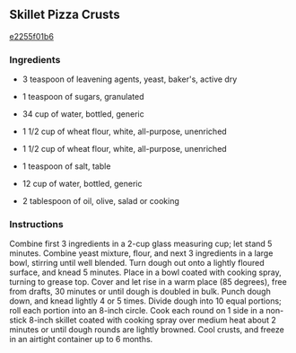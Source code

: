 ## Skillet Pizza Crusts

[e2255f01b6](http://www.food.com/recipe/skillet-pizza-crusts-178492)

### Ingredients

 - 3 teaspoon of leavening agents, yeast, baker's, active dry

 - 1 teaspoon of sugars, granulated

 - 34 cup of water, bottled, generic

 - 1 1/2 cup of wheat flour, white, all-purpose, unenriched

 - 1 1/2 cup of wheat flour, white, all-purpose, unenriched

 - 1 teaspoon of salt, table

 - 12 cup of water, bottled, generic

 - 2 tablespoon of oil, olive, salad or cooking

### Instructions

Combine first 3 ingredients in a 2-cup glass measuring cup; let stand 5 minutes. Combine yeast mixture, flour, and next 3 ingredients in a large bowl, stirring until well blended. Turn dough out onto a lightly floured surface, and knead 5 minutes. Place in a bowl coated with cooking spray, turning to grease top. Cover and let rise in a warm place (85 degrees), free from drafts, 30 minutes or until dough is doubled in bulk. Punch dough down, and knead lightly 4 or 5 times. Divide dough into 10 equal portions; roll each portion into an 8-inch circle. Cook each round on 1 side in a non-stick 8-inch skillet coated with cooking spray over medium heat about 2 minutes or until dough rounds are lightly browned. Cool crusts, and freeze in an airtight container up to 6 months.